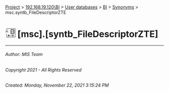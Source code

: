 #### 

[Project](../../../../index.md) > [192.168.19.120\\BI](../../../index.md) > [User databases](../../index.md) > [BI](../index.md) > [Synonyms](Synonyms.md) > msc.syntb_FileDescriptorZTE

# ![Synonyms](../../../../Images/Synonym32.png) [msc].[syntb_FileDescriptorZTE]

---

###### Author:  MIS Team

###### Copyright 2021 - All Rights Reserved

###### Created: Monday, November 22, 2021 3:15:24 PM

